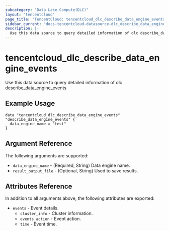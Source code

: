 ```yaml
---
subcategory: "Data Lake Compute(DLC)"
layout: "tencentcloud"
page_title: "TencentCloud: tencentcloud_dlc_describe_data_engine_events"
sidebar_current: "docs-tencentcloud-datasource-dlc_describe_data_engine_events"
description: |-
  Use this data source to query detailed information of dlc describe_data_engine_events
---
```


# tencentcloud_dlc_describe_data_engine_events

Use this data source to query detailed information of dlc describe_data_engine_events

## Example Usage

```hcl
data "tencentcloud_dlc_describe_data_engine_events" "describe_data_engine_events" {
  data_engine_name = "test"
}
```

## Argument Reference

The following arguments are supported:

* `data_engine_name` - (Required, String) Data engine name.
* `result_output_file` - (Optional, String) Used to save results.

## Attributes Reference

In addition to all arguments above, the following attributes are exported:

* `events` - Event details.
  * `cluster_info` - Cluster information.
  * `events_action` - Event action.
  * `time` - Event time.


